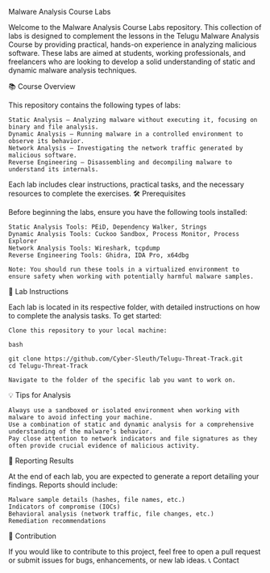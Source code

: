 Malware Analysis Course Labs

Welcome to the Malware Analysis Course Labs repository. This collection of labs is designed to complement the lessons in the Telugu Malware Analysis Course by providing practical, hands-on experience in analyzing malicious software. These labs are aimed at students, working professionals, and freelancers who are looking to develop a solid understanding of static and dynamic malware analysis techniques.

📚 Course Overview

This repository contains the following types of labs:

    Static Analysis – Analyzing malware without executing it, focusing on binary and file analysis.
    Dynamic Analysis – Running malware in a controlled environment to observe its behavior.
    Network Analysis – Investigating the network traffic generated by malicious software.
    Reverse Engineering – Disassembling and decompiling malware to understand its internals.

Each lab includes clear instructions, practical tasks, and the necessary resources to complete the exercises.
🛠 Prerequisites

Before beginning the labs, ensure you have the following tools installed:

    Static Analysis Tools: PEiD, Dependency Walker, Strings
    Dynamic Analysis Tools: Cuckoo Sandbox, Process Monitor, Process Explorer
    Network Analysis Tools: Wireshark, tcpdump
    Reverse Engineering Tools: Ghidra, IDA Pro, x64dbg

    Note: You should run these tools in a virtualized environment to ensure safety when working with potentially harmful malware samples.

📝 Lab Instructions

Each lab is located in its respective folder, with detailed instructions on how to complete the analysis tasks. To get started:

    Clone this repository to your local machine:

    bash

    git clone https://github.com/Cyber-Sleuth/Telugu-Threat-Track.git
    cd Telugu-Threat-Track

    Navigate to the folder of the specific lab you want to work on.


💡 Tips for Analysis

    Always use a sandboxed or isolated environment when working with malware to avoid infecting your machine.
    Use a combination of static and dynamic analysis for a comprehensive understanding of the malware’s behavior.
    Pay close attention to network indicators and file signatures as they often provide crucial evidence of malicious activity.

📄 Reporting Results

At the end of each lab, you are expected to generate a report detailing your findings. Reports should include:

    Malware sample details (hashes, file names, etc.)
    Indicators of compromise (IOCs)
    Behavioral analysis (network traffic, file changes, etc.)
    Remediation recommendations

👥 Contribution

If you would like to contribute to this project, feel free to open a pull request or submit issues for bugs, enhancements, or new lab ideas.
📞 Contact

